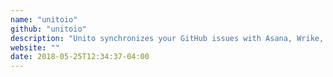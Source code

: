 ```yaml
---
name: "unitoio"
github: "unitoio"
description: "Unito synchronizes your GitHub issues with Asana, Wrike, Jira, Trello, etc. Get the best of each app, work seamlessly from your favorite."
website: ""
date: 2018-05-25T12:34:37-04:00
---
```

